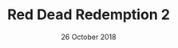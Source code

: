 ---
layout: post
date: 26 October 2018
title: Red Dead Redemption 2
developer: Rockstar Games
card-image: 15
banner-image: 16
banner-offset: 50
---